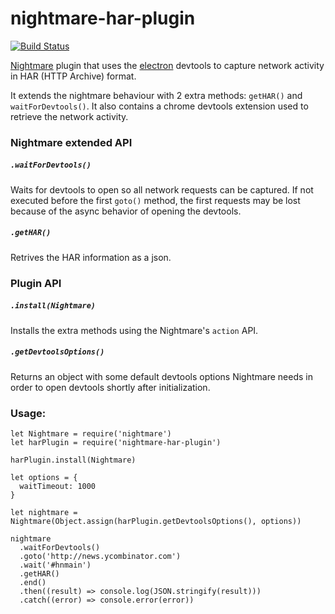 nightmare-har-plugin
====================

[![Build Status](https://travis-ci.org/alexbardas/nightmare-har-plugin.svg?branch=master)](https://travis-ci.org/alexbardas/nightmare-har-plugin)

[Nightmare](https://nightmarejs.org) plugin that uses the [electron](http://electron.atom.io) devtools to capture network activity in HAR (HTTP Archive) format.

It extends the nightmare behaviour with 2 extra methods: `getHAR()` and `waitForDevtools()`. It also contains a chrome devtools extension used to retrieve the network activity.

### Nightmare extended API
##### `.waitForDevtools()`
Waits for devtools to open so all network requests can be captured. If not executed before the first `goto()` method, the first requests may be lost because of the async behavior of opening the devtools.

##### `.getHAR()`
Retrives the HAR information as a json.

### Plugin API
##### `.install(Nightmare)`
Installs the extra methods using the Nightmare's `action` API.

##### `.getDevtoolsOptions()`
Returns an object with some default devtools options Nightmare needs in order to open devtools shortly after initialization.


### Usage:

```
let Nightmare = require('nightmare')
let harPlugin = require('nightmare-har-plugin')

harPlugin.install(Nightmare)

let options = {
  waitTimeout: 1000
}

let nightmare = Nightmare(Object.assign(harPlugin.getDevtoolsOptions(), options))

nightmare
  .waitForDevtools()
  .goto('http://news.ycombinator.com')
  .wait('#hnmain')
  .getHAR()
  .end()
  .then((result) => console.log(JSON.stringify(result)))
  .catch((error) => console.error(error))
```
